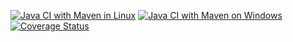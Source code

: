 [![Java CI with Maven in Linux](https://github.com/cMancio00/poc-bookstore/actions/workflows/maven.yml/badge.svg)](https://github.com/cMancio00/poc-bookstore/actions/workflows/maven.yml)
[![Java CI with Maven on Windows](https://github.com/cMancio00/poc-bookstore/actions/workflows/windows_pr.yml/badge.svg)](https://github.com/cMancio00/poc-bookstore/actions/workflows/windows_pr.yml)
[![Coverage Status](https://coveralls.io/repos/github/cMancio00/poc-bookstore/badge.svg)](https://coveralls.io/github/cMancio00/poc-bookstore)
